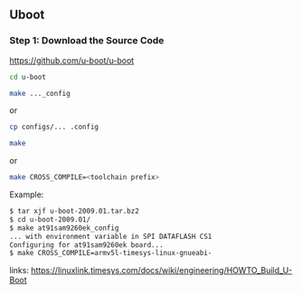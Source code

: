 ## Uboot

### Step 1: Download the Source Code

https://github.com/u-boot/u-boot

```bash
cd u-boot
```

```bash
make ..._config
```
or 

```bash
cp configs/... .config
```

```bash
make
```

or 

```bash
make CROSS_COMPILE=<toolchain prefix>
```

Example:

```bash
$ tar xjf u-boot-2009.01.tar.bz2
$ cd u-boot-2009.01/
$ make at91sam9260ek_config
... with environment variable in SPI DATAFLASH CS1
Configuring for at91sam9260ek board...
$ make CROSS_COMPILE=armv5l-timesys-linux-gnueabi-
```

links:
https://linuxlink.timesys.com/docs/wiki/engineering/HOWTO_Build_U-Boot
